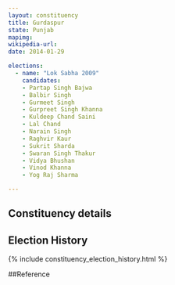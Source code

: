 ```yaml
---
layout: constituency
title: Gurdaspur
state: Punjab
mapimg: 
wikipedia-url: 
date: 2014-01-29

elections: 
  - name: "Lok Sabha 2009"
    candidates: 
    - Partap Singh Bajwa 
    - Balbir Singh 
    - Gurmeet Singh 
    - Gurpreet Singh Khanna 
    - Kuldeep Chand Saini 
    - Lal Chand 
    - Narain Singh 
    - Raghvir Kaur 
    - Sukrit Sharda 
    - Swaran Singh Thakur 
    - Vidya Bhushan 
    - Vinod Khanna 
    - Yog Raj Sharma 

---
```

## Constituency details


## Election History
{% include constituency_election_history.html %}

##Reference
